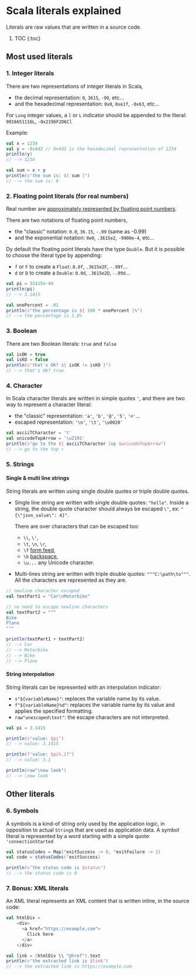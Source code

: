 # Scala literals explained

Literals are raw values that are written in a source code.

1. TOC
{:toc}

## Most used literals

### 1. Integer literals

There are two representations of integer literals in Scala,
* the decimal representation: `0`, `3615`, `-99`, etc...
* and the hexadecimal representation: `0x0`, `0xe1f`, `-0x63`, etc...

For `Long` integer values, a `l` or `L` indicator should be appended to
the literal: `9016651116L`, `-0x2196F2D6Cl`

Example:

```scala
val x = 1234
val y = -0x4d2 // 0x4d2 is the hexadecimal representation of 1234
println(y)
// --> 1234

val sum = x + y
println(s"the sum is: ${ sum }")
// --> the sum is: 0
```

### 2. Floating point literals (for real numbers)

Real number are [approximately represented by floating point numbers](https://en.wikipedia.org/wiki/Floating-point_arithmetic).

There are two notations of floating point numbers,
* the "classic" notation: `0.0`, `36.15`, `-.99` (same as -0.99)
* and the exponential notation: `0e0`, `.3615e2`, `-9900e-4`, etc...

Dy default the floating point literals have the type `Double`.
But it is possible to choose the literal type by appending:
* `f` or `F` to create a `Float`: `0.0f`, `.3615e2F`, `-.99f`...
* `d` or `D` to create a `Double`: `0.0d`, `.3615e2D`, `-.99d`...

```scala
val pi = 31415e-4d
println(pi)
// --> 3.1415

val onePercent = .01
println(s"the percentage is ${ 100 * onePercent }%")
// --> the percentage is 1.0%
```

### 3. Boolean

There are two Boolean literals: `true` and `false`

```scala
val isOK = true
val isKO = false
println(s"that's OK? ${ isOK != isKO }")
// --> that's OK? true
```

### 4. Character

In Scala character literals are written in simple quotes `'`,
and there are two way to represent a character literal:
* the "classic" representation: `'a'`, `'b'`, `'@'`, `'5'`, `'☺'`...
* escaped representation: `'\n'`, `'\t'`, `'\u0020'`

```scala
val asciiTCharacter = 't'
val unicodeTopArrow = '\u2191'
println(s"go to the ${ asciiTCharacter }op $unicodeTopArrow")
// --> go to the top ↑
```

### 5. Strings

#### Single & multi line strings

String literals are written using single double quotes or triple double quotes.
* Single line string are written with single double quotes: `"hello"`.
  Inside a string, the double quote character should always be escaped `\"`,
  ex: `"{\"json_value\": 4}"`.

  There are over characters that can be escaped too:
  * `\\`, `\'`,
  * `\t`, `\n`, `\r`,
  * `\f` [form feed](htts://en.wikipedia.org/wiki/Page_break),
  * `\b` [backspace](https://en.wikipedia.org/wiki/Backspace),
  * `\u...` any Unicode character.

* Multi-lines string are written with triple double quotes: `"""C:\path\to"""`.
  All the characters are represented as they are.

```scala
// newline character escaped
val textPart1 = "Car\nMotorbike"

// no need to escape newline characters
val textPart2 = """
Bike
Plane
"""

println(textPart1 + textPart2)
// --> Car
// --> Motorbike
// --> Bike
// --> Plane
```

#### String interpolation

String literals can be represented with an interpolation indicator:
* `s"${variableName}"`: replaces the variable name by its value.
* `f"${variableName}%d"`: replaces the variable name by its value
  and applies the specified formatting.
* `raw"unescaped\text"`: the escape characters are not interpreted.

```scala
val pi = 3.1415

println(s"value: $pi")
// --> value: 3.1415

println(f"value: $pi%.1f")
// --> value: 3.1

println(raw"\new look")
// --> \new look
```

## Other literals

### 6. Symbols

A symbols is a kind-of string only used by the application logic,
in opposition to actual `String`s that are used as application data.
A symbol literal is represented by a word starting with a simple quote:
`'connectionStarted`

```scala
val statusCodes = Map('exitSuccess -> 0, 'exitFailure -> 1)
val code = statusCodes('exitSuccess)

println(s"the status code is $status")
// --> the status code is 0
```

### 7. Bonus: XML literals

An XML literal represents an XML content that is written inline,
in the source code:

```scala
val htmlDiv =
    <div>
      <a href="https://example.com">
        Click here
      </a>
    </div>

val link = (htmlDiv \\ "@href").text
println(s"the extracted link is $link")
// --> the extracted link is https://example.com
```
